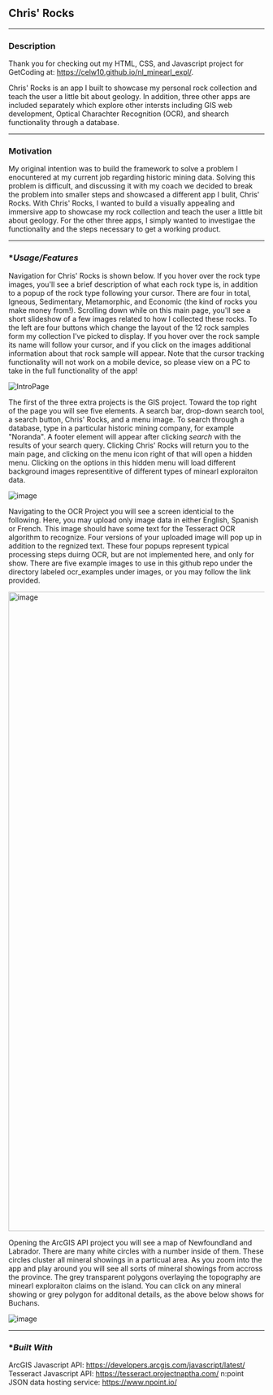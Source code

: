 ## Chris' Rocks

---

### **Description**

Thank you for checking out my HTML, CSS, and Javascript project for GetCoding at: https://celw10.github.io/nl_minearl_expl/. 

Chris' Rocks is an app I built to showcase my personal rock collection and teach the user a little bit about geology. In addition, three other apps are included separately which explore other intersts including GIS web development, Optical Charachter Recognition (OCR), and shearch functionality through a database. 

---

### **Motivation**

My original intention was to build the framework to solve a problem I enocuntered at my current job regarding historic mining data. Solving this problem is difficult, and  discussing it with my coach we decided to break the problem into smaller steps and showcased a different app I bulit, Chris' Rocks. With Chris' Rocks, I wanted to build a visually appealing and immersive app to showcase my rock collection and teach the user a little bit about geology. For the other three apps, I simply wanted to investigae the functionality and the steps necessary to get a working product. 

---

### **Usage/Features*

Navigation for Chris' Rocks is shown below. If you hover over the rock type images, you'll see a brief description of what each rock type is, in addition to a popup of the rock type following your cursor. There are four in total, Igneous, Sedimentary, Metamorphic, and Economic (the kind of rocks you make money from!). Scrolling down while on this main page, you'll see a short slideshow of a few images related to how I collected these rocks. To the left are four buttons which change the layout of the 12 rock samples form my collection I've picked to display. If you hover over the rock sample its name will follow your cursor, and if you click on the images additional information about that rock sample will appear. Note that the cursor tracking functionality will not work on a mobile device, so please view on a PC to take in the full functionality of the app!

![IntroPage](https://user-images.githubusercontent.com/34209214/223201101-8cfcdbdd-8d80-472d-8fa7-d9958e674df3.png)

The first of the three extra projects is the GIS project. Toward the top right of the page you will see five elements. A search bar, drop-down search tool, a search button, Chris' Rocks, and a menu image. To search through a database, type in a particular historic mining company, for example "Noranda". A footer element will appear after clicking <em>search</em> with the results of your search query. Clicking Chris' Rocks will return you to the main page, and clicking on the menu icon right of that will open a hidden menu. Clicking on the options in this hidden menu will load different background images representitive of different types of minearl exploraiton data. 

![image](https://user-images.githubusercontent.com/34209214/223204427-04b30b6d-6bd4-4a66-82b5-7b56027cbd21.png)

Navigating to the OCR Project you will see a screen identicial to the following. Here, you may upload only image data in either English, Spanish or French. This image should have some text for the Tesseract OCR algorithm to recognize. Four versions of your uploaded image will pop up in addition to the regnized text. These four popups represent typical processing steps duirng OCR, but are not implemented here, and only for show. There are five example images to use in this github repo under the directory labeled ocr_examples under images, or you may follow the link provided.

<img width="1259" alt="image" src="https://user-images.githubusercontent.com/34209214/223279537-042260c0-7233-4645-9db8-49b6abe427b4.png">

Opening the ArcGIS API project you will see a map of Newfoundland and Labrador. There are many white circles with a number inside of them. These circles cluster all mineral showings in a particual area. As you zoom into the app and play around you will see all sorts of mineral showings from accross the province. The grey transparent polygons overlaying the topography are minearl exploraiton claims on the island. You can click on any mineral showing or grey polygon for additonal details, as the above below shows for Buchans.

![image](https://user-images.githubusercontent.com/34209214/223206044-2e950705-db32-4b3d-b1f5-166a460893fc.png)

---

### **Built With*

ArcGIS Javascript API: https://developers.arcgis.com/javascript/latest/
Tesseract Javascript API: https://tesseract.projectnaptha.com/
n:point JSON data hosting service: https://www.npoint.io/
